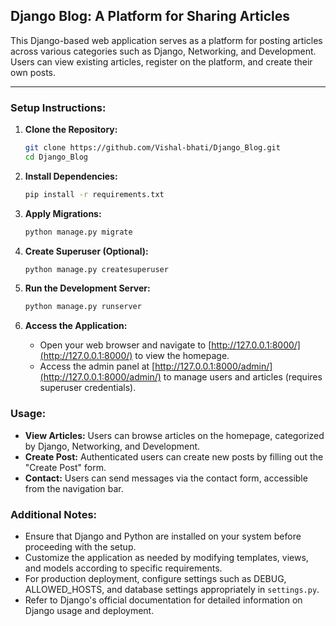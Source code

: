 
## Django Blog: A Platform for Sharing Articles

This Django-based web application serves as a platform for posting articles across various categories such as Django, Networking, and Development. Users can view existing articles, register on the platform, and create their own posts.

---

### Setup Instructions:

1. **Clone the Repository:**
   ```bash
   git clone https://github.com/Vishal-bhati/Django_Blog.git
   cd Django_Blog
   ```

2. **Install Dependencies:**
   ```bash
   pip install -r requirements.txt
   ```

3. **Apply Migrations:**
   ```bash
   python manage.py migrate
   ```

4. **Create Superuser (Optional):**
   ```bash
   python manage.py createsuperuser
   ```

5. **Run the Development Server:**
   ```bash
   python manage.py runserver
   ```

6. **Access the Application:**
   - Open your web browser and navigate to [http://127.0.0.1:8000/](http://127.0.0.1:8000/) to view the homepage.
   - Access the admin panel at [http://127.0.0.1:8000/admin/](http://127.0.0.1:8000/admin/) to manage users and articles (requires superuser credentials).

### Usage:

- **View Articles:** Users can browse articles on the homepage, categorized by Django, Networking, and Development.
- **Create Post:** Authenticated users can create new posts by filling out the "Create Post" form.
- **Contact:** Users can send messages via the contact form, accessible from the navigation bar.

### Additional Notes:

- Ensure that Django and Python are installed on your system before proceeding with the setup.
- Customize the application as needed by modifying templates, views, and models according to specific requirements.
- For production deployment, configure settings such as DEBUG, ALLOWED_HOSTS, and database settings appropriately in `settings.py`.
- Refer to Django's official documentation for detailed information on Django usage and deployment.

